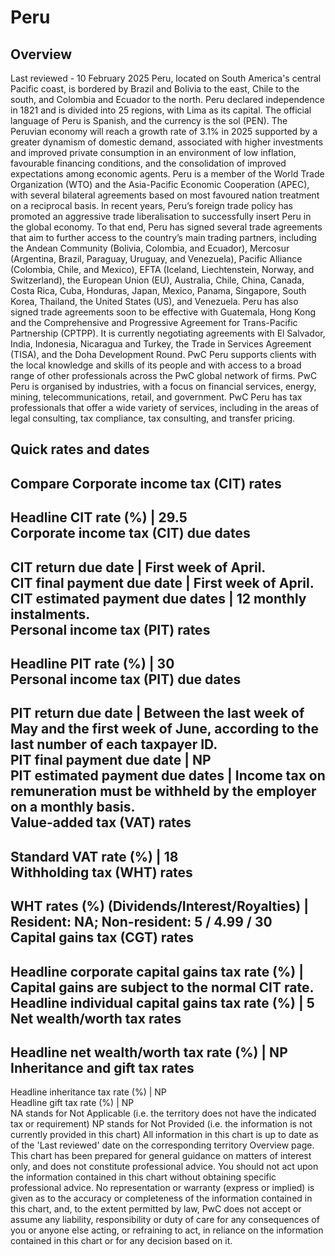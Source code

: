 # Peru
## Overview
Last reviewed - 10 February 2025
Peru, located on South America's central Pacific coast, is bordered by Brazil and Bolivia to the east, Chile to the south, and Colombia and Ecuador to the north. Peru declared independence in 1821 and is divided into 25 regions, with Lima as its capital. The official language of Peru is Spanish, and the currency is the sol (PEN).
The Peruvian economy will reach a growth rate of 3.1% in 2025 supported by a greater dynamism of domestic demand, associated with higher investments and improved private consumption in an environment of low inflation, favourable financing conditions, and the consolidation of improved expectations among economic agents. 
Peru is a member of the World Trade Organization (WTO) and the Asia-Pacific Economic Cooperation (APEC), with several bilateral agreements based on most favoured nation treatment on a reciprocal basis. In recent years, Peru’s foreign trade policy has promoted an aggressive trade liberalisation to successfully insert Peru in the global economy. To that end, Peru has signed several trade agreements that aim to further access to the country’s main trading partners, including the Andean Community (Bolivia, Colombia, and Ecuador), Mercosur (Argentina, Brazil, Paraguay, Uruguay, and Venezuela), Pacific Alliance (Colombia, Chile, and Mexico), EFTA (Iceland, Liechtenstein, Norway, and Switzerland), the European Union (EU), Australia, Chile, China, Canada, Costa Rica, Cuba, Honduras, Japan, Mexico, Panama, Singapore, South Korea, Thailand, the United States (US), and Venezuela.
Peru has also signed trade agreements soon to be effective with Guatemala, Hong Kong and the Comprehensive and Progressive Agreement for Trans-Pacific Partnership (CPTPP). It is currently negotiating agreements with El Salvador, India, Indonesia, Nicaragua and Turkey, the Trade in Services Agreement (TISA), and the Doha Development Round.
PwC Peru supports clients with the local knowledge and skills of its people and with access to a broad range of other professionals across the PwC global network of firms. PwC Peru is organised by industries, with a focus on financial services, energy, mining, telecommunications, retail, and government. PwC Peru has tax professionals that offer a wide variety of services, including in the areas of legal consulting, tax compliance, tax consulting, and transfer pricing.
## Quick rates and dates
Compare
Corporate income tax (CIT) rates   
---  
Headline CIT rate (%) |  29.5  
Corporate income tax (CIT) due dates   
---  
CIT return due date |  First week of April.  
CIT final payment due date |  First week of April.  
CIT estimated payment due dates |  12 monthly instalments.  
Personal income tax (PIT) rates   
---  
Headline PIT rate (%) |  30  
Personal income tax (PIT) due dates   
---  
PIT return due date |  Between the last week of May and the first week of June, according to the last number of each taxpayer ID.  
PIT final payment due date |  NP  
PIT estimated payment due dates |  Income tax on remuneration must be withheld by the employer on a monthly basis.  
Value-added tax (VAT) rates   
---  
Standard VAT rate (%) |  18  
Withholding tax (WHT) rates   
---  
WHT rates (%) (Dividends/Interest/Royalties) |  Resident: NA; Non-resident: 5 / 4.99 / 30  
Capital gains tax (CGT) rates   
---  
Headline corporate capital gains tax rate (%) |  Capital gains are subject to the normal CIT rate.  
Headline individual capital gains tax rate (%) |  5  
Net wealth/worth tax rates   
---  
Headline net wealth/worth tax rate (%) |  NP  
Inheritance and gift tax rates   
---  
Headline inheritance tax rate (%) |  NP  
Headline gift tax rate (%) |  NP  
NA stands for Not Applicable (i.e. the territory does not have the indicated tax or requirement)
NP stands for Not Provided (i.e. the information is not currently provided in this chart) 
All information in this chart is up to date as of the 'Last reviewed' date on the corresponding territory Overview page. This chart has been prepared for general guidance on matters of interest only, and does not constitute professional advice. You should not act upon the information contained in this chart without obtaining specific professional advice. No representation or warranty (express or implied) is given as to the accuracy or completeness of the information contained in this chart, and, to the extent permitted by law, PwC does not accept or assume any liability, responsibility or duty of care for any consequences of you or anyone else acting, or refraining to act, in reliance on the information contained in this chart or for any decision based on it.
